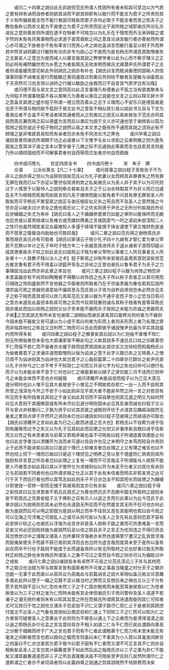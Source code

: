<!-- { "loadSidebar": true } -->
　　或问二十四章之説曰此无异説但范氏所谓人性因所有者未知其可意岂以为气质之禀有辩有讷而自修者则欲其讷而不欲其辩即有以能行而不能言为君子之所贵则其于义有所偏矣能言而不能行者固可贱矣而君子亦何必取于不能言者而贵之耶夫子之教伯鱼称公西赤又曷为不直使之为君子之所贵而反出于其所贱之域耶谢氏所论礼乐进反之意则善矣但所谓在道不在物者不可晓岂以为礼乐在于情性而外玉帛钟鼓之谓乎然则未免有厌离事物而必求道于杳冥昏默之间之意其论讷言敏行者亦善矣然所谓心亦可谓之不放者亦不免有卑言行而贵心术之病也盖讷言而敏行虽足以制于外而养其中然言讷则寡过行敏则有功亦非专为欲心之不放而为是也杨氏所谓恶其取憎者失之尤甚圣人之意岂为是而戒人以寡言哉其説之弊使学者以此为心而不察乎理义之正则必将有阉然媚世而为乡愿之为者矣周氏无他发明而侯氏尤疎濶尹氏所谓君子之志者则语虽缓而意切矣此外则胡氏之説亦有补也【胡氏曰言而能讷畜徳则固喻人则信谋事则密不讷者反是行而能敏迁善则速改过则勇应务则给不敏者反是敏与讷虽若出于天资然可习也言烦以讷矫之行缓以敏励之由我而已不自变其气质学岂有功哉】
　　或问德不孤与易文言之意同否曰此泛言事理凡有德者必不孤立当有朋类聚来与为邻程子所谓事物莫不各以类聚凡为善者以类应之説是也文言之云则以释爻辞大字之意盖言其德之盛尔程子所谓一德立而百善从之志于义理而心不安乐只是德孤者是也至于所谓与物同故不孤则于易文此书之意皆不相似其引易以説此书又自与下文为善类应者不合盖不可考读者择其通者而从之则类应之説无以易矣故张子范氏亦同其説而周氏兼而用之前以德盛为言而后以类应为説于文义亦可通也至于谢杨皆以孤为孤特之孤恐或近于程子物同之説然以易之本文求之既有所不通而其説之流将必有不顾理之是非惟欲其易知而有亲者恐亦未免乎同流合汚之弊也
　　或问卒章之説曰诸説皆善但谢氏所谓期于功之必成者以下文惟予与女以求助之云者例推之则为患失固宠之意耳详子游之言本以警学者于几微之际不应遽指此等辈而言也且若其言则是乃所以绸缪固结而不可解事君者何自而辱而交友者亦何自而疏哉














　　四书或问卷九
　　钦定四库全书
　　四书或问卷十
　　宋　朱子　撰
　　论语
　　公冶长第五【凡二十七章】
　　或问首章之説曰程子至矣张子不为非义之説亦得之但以为设辞则误矣范氏以为孔子欲妻以女而辨其非罪者失之然有罪无罪在我而已以下亦足以警世俗简贤附势之私矣谢氏以为圣人非子其子以为可托则过于人情至于以智帅人之説则牵合甚矣且夫子之于公冶长特取其不为非义而已岂遽及夫不为桎梏而死哉苟如其言则凡系于缧绁而能以智免者不问其有罪无罪皆圣人所取矣而可乎杨氏不累室家之説正与谢氏相反似又失之苟且而不及圣人之意然施之今世亦足以破夫过计求全之惑也周氏论二子之优劣则贤于尹氏之无所分列矣胡氏所论后世婚姻之失尤为有补【胡氏曰圣人之于婚姻参度彼已如是之审所以能保终而无敝也后世或以富贵结或以急难合或凭媒妁两美之言或因意气一时之诺初未尝深知二人之性行也虽然壻犹易见女最难知人多谨于择壻不能慎于择女逮徳下衰又惟财色是迷而不思家之隆替自内助始也可胜叹哉】
　　或问二章之説曰范氏得之谢杨周氏亦善而胡氏吴氏亦有可取者【胡氏曰家语云子贱少孔子四十九嵗有才智仁爱为单父宰民不忍欺以年计之孔子卒时子贱方年二十余嵗意其进师夫子退从诸弟子游而切磋以成其徳者故夫子叹之如此吴氏曰説苑云子贱为单父宰所父事者三人所兄事者五人所友者十一人皆教子贱以治人之术】程子斯焉之训有所未安侯氏盖用其意则误矣但范氏推言鲁有君子而不用盖以讲筵开导及之非经之正意也谢氏以鲁多君子为夫子之力事理固当出此然亦非此章之本旨也
　　或问三章之説曰程子以器为尚饰之物恐非本意盖器亦有不尚饰如陶匏者不得槩以尚饰目之也夫子所以称子贡者正以其可用而已瑚琏之饰则盛矣然不言他器之华靡者则所取者乃在乎宗庙贵器为重也若其后説所谓宗庙可观之贵器则语意始不偏耳至与范氏皆以子贡为自矜自贤则恐未必然亦见夫子之称子贱而意其或可以庶几焉耳范氏又直以器为不通乎变而子贡小之恐当日答问之意亦未遽及此盖但本称其可用之实而今较其轻重则诚与其称子贱者有差等耳杨氏説亦类此而加以抑扬之説则又似子贡本能不器而夫子故抑之未能为宗庙之贵器而夫子故之恐其説尤有所未安也谢周二説相似而谢氏甚焉其曰能辉光则何害为不器则今固未能不器矣又安可遽以为小成乎其曰何害为形而上者则夫形而上者乃名理之辞而非指其地位之称且又岂判然二物而可以去此而即彼乎诸説惟尹氏最为平实其説虽约而所得多矣
　　或问四章之説曰程子之解善矣其后説以为仁则佞不害惟不知仁则无所用佞者恐未安也大抵诸家皆不解此句之义故其説多不通吕氏口给之训甚善但不仁而佞不若仁而不佞者亦太缓于辞而徒赘其説矣此其优劣又岂待较而知哉杨氏以为佞者畏君子之求诸非道而取憎则以佞为谄谀之意于此字义既已失之又特畏人之憎已而不为谄谀则其为谄谀也大矣岂君子之心哉前篇第二十四章亦已颇论之矣尹氏直以孔子许仲弓之仁亦不考于不知其仁之句而又并读七字为句之失也曰仲弓以徳行名而子以为未能全体不息于仁何也曰仁之难能甚矣以顔子之贤仅能三月不违而已则仲弓之未能全体而不息也亦何疑哉
　　或问漆雕开未能自信而程子以为己见大意见道分明何也曰人惟不见其大者故安于小惟见之不明故若存若亡一出一入而不自知其所至之浅深也今开之不安于小如此则非见乎其大者不能矣卒然之间一言之对若目有所见而手有所指者且其验之于身又如此其切而不容自欺也则其见道之明又为如何然曰见大意则于其细微容或有所未尽曰见道分明则固未必见其反身而诚也曰程子又以开与曾点并称敢问二子孰为贤乎曰论其资禀之诚慤则开优于点语其见趣超诣脱然无毫发之累则点贤于开然开之进则未巳也曰诸説如何曰程子范谢得之而胡语亦可取也【胡氏曰漆雕开之言如此盖为已之心胜而进道之志大也】若杨氏以不自欺为进乎信则有躐等而过予之失又以为孔子见其如此而后使之仕则又非事序矣且既曰进乎信矣而又曰充之有未至者其与前章又若相矛盾也盖不可晓矣曰程子所谓道着信便是止何也曰此言学者当以漆雕开为法而未可遽以信自许也见之未明守之未笃而轻自许焉则止于此而不能进矣曰其曰只是这个理已上却难言者岂此理之上又有理之难言也曰不然也彻上彻下一理而已故曰只是这个理但见之明养之至以至于德盛而仁熟焉则其所独到有非言意之所及者岂曰此理之上复有一理而不可言哉孟子所谓能与人规矩不能使人巧者意亦如此耳曰其以子使开仕为求禄则似以开为未足乎仕者又曰其仕有余则又与前説若不同者何也曰所谓求禄之仕正以其于此有未信者而明夫非若圣贤之达可行于天下而后行者也然以其笃志如此则夫子平日亦岂全不知其短长而姑使之为餔啜计耶使效一官修一职而无愧于其禄焉则宜亦已有余矣
　　或问六章之説曰程子得之矣但其曰讥无贤君者不若吕氏周氏之为善也然吕氏不忍絶中国无所取材之説则未安不若周氏之完善矣程子又于佛肸之召有示人以迹之言而引此章以为比今范氏于此章亦因以为説焉则恐其未必然也夫道固无所往而不在然直言其无所不在可也亦何必故为是説然后可以明之耶既为是説以明之而卒不往则又恶在其能明也若曰自今观之可以见海之可浮夷之可居乱人之或可从则可矣以为圣人之言先有此意则恐其不容有此安排计较之心也谢氏以浮海为设言亦非是圣人欲称子路之勇而可共患难盖一言而足矣又何必迂回宛转曲为是説然后足以信之耶且夫子之言正为忧则违之不得已而去耳岂愤世过中之谓哉又谓圣人岂终乗桴浮海者亦未然也逢萌管宁遭汉之乱皆尝浮海而居夷矣使夫子而甚不获已焉则其浮而去也岂终为虚言哉但度其未至于是所以虽有此叹而卒不行也子路则不能度于此而遽喜焉所以有无所取材之讥也好勇过我无所取材正抑扬之辞也未有杨氏所谓圣人之勇不可过之意然自今观之则亦可以为偏胜过中之戒矣
　　或问七章之説曰诸説皆未有卓然不可易之论范氏深讥三子并与其材而不之取过也治赋为宰与宾客言皆有国家者所不可废之事虽当隆盛之时仕天子之朝亦岂能一无事于此而直以从容风议为高哉此与前篇讷言之説大率相似盖元祐议论意趣多类此此所以堕于一偏之见既不足以维当时之弊而又反啓后来之祸也又以三子为有愿乎其外固不足以为仁恐亦未然三子之于仁固亦勉焉而未能至耳谢侯皆以仁为觉者故皆以为三子之材之发为仁而特未能有其全体但谢氏引子贡问管仲及圣人语道不若诸子之漫无统约者则未有以知其旨意之所在而侯氏所谓观其进退周旋则其仁可知者尤可见其归于觉之説也又谓夫子恐武伯不识仁又谓子路尽仁而仁止于是者则其顾虑忖度尤不近圣人之气象也其他如云使武伯知仁通上下则知三子之仁而可以知为仁之方者皆可疑使圣人之意果出于此则何为不直告以通上下之云者而为是溟涬滉漾之説以迷之耶杨氏杂引论孟之言旨意向背亦不相入如道二仁与不仁而已矣此谓趋向善恶之分极于细微而终于广大之言也君子而有不仁者此谓勉慕于仁而力有未至未能无有毫发之间断者而言也若以趋向之极而言则虽曰未仁不害其为小人若以其毫发间断言之则虽曰不仁亦岂害其为君子哉今曰君子固有不仁者而又谓不可正言其不仁则亦自相戾矣且圣人之言岂其计画筹度至于如此然后出之哉周氏亦以三子之事为非仁不能矣又谓其器重道逺而非三子之所及首尾衡决盖不可晓矣至尹氏则几矣然所谓尽仁之道斯谓之仁者亦不亲切读者但以此篇四章之説通之则其説晓然不待辞费而决矣
